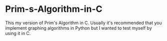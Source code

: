 # Prim-s-Algorithm-in-C
This my version of Prim's Algorithm in C. Usually it's recommended that you implement graphing algorithms in Python but I wanted to test myself by using it in C.
